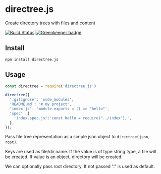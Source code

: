 # directree.js

Create directory trees with files and content

[![Build Status](https://travis-ci.org/kdabir/directree.js.svg?branch=master)](https://travis-ci.org/kdabir/directree.js) [![Greenkeeper badge](https://badges.greenkeeper.io/kdabir/directree.js.svg)](https://greenkeeper.io/)

## Install

`npm install directree.js`


## Usage


```javascript
const directree = require('directree.js')

directree({
  '.gitignore': 'node_modules',
  'README.md': '# my project',
  'index.js': 'module.exports = () => "hello"',
  'spec': {
    'index.spec.js':'const hello = require("../index");',
  },
});
```


Pass file tree representation as a simple json object to 
`directree(json, root)`. 

Keys are used as file/dir name. If the value is of type string type, 
a file will be created. If value is an object, 
directory will be created. 

We can optionally pass root directory. If not passed "." is used 
as default. 

